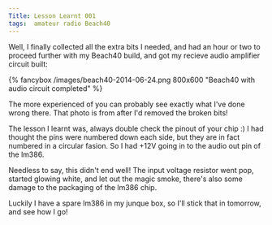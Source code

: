 ```yaml
---
Title: Lesson Learnt 001
tags:  amateur radio Beach40
---
```


Well, I finally collected all the extra bits I needed, and had an hour or two to proceed further with my Beach40 build, and got my recieve audio amplifier circuit built:

{% fancybox /images/beach40-2014-06-24.png 800x600 "Beach40 with audio circuit completed" %}

<!--more-->

The more experienced of you can probably see exactly what I've done wrong there.  That photo is from after I'd removed the broken bits!

The lesson I learnt was, always double check the pinout of your chip :)  I had thought the pins were numbered down each side, but they are in fact numbered in a circular fasion.  So I had +12V going in to the audio out pin of the lm386.

Needless to say, this didn't end well! The input voltage resistor went pop, started glowing white, and let out the magic smoke, there's also some damage to the packaging of the lm386 chip.

Luckily I have a spare lm386 in my junque box, so I'll stick that in tomorrow, and see how I go!